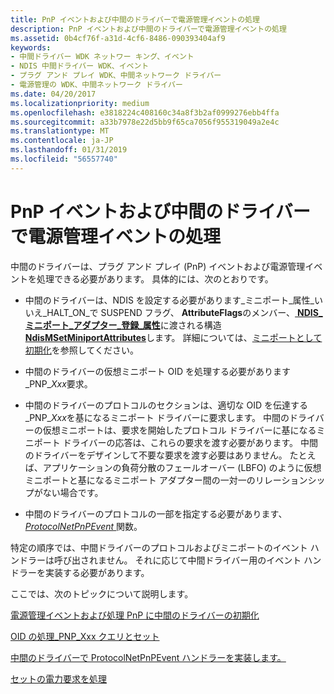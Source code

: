 ```yaml
---
title: PnP イベントおよび中間のドライバーで電源管理イベントの処理
description: PnP イベントおよび中間のドライバーで電源管理イベントの処理
ms.assetid: 0b4cf76f-a31d-4cf6-8486-090393404af9
keywords:
- 中間ドライバー WDK ネットワー キング、イベント
- NDIS 中間ドライバー WDK、イベント
- プラグ アンド プレイ WDK、中間ネットワーク ドライバー
- 電源管理の WDK、中間ネットワーク ドライバー
ms.date: 04/20/2017
ms.localizationpriority: medium
ms.openlocfilehash: e3818224c408160c34a8f3b2af0999276ebb4ffa
ms.sourcegitcommit: a33b7978e22d5bb9f65ca7056f955319049a2e4c
ms.translationtype: MT
ms.contentlocale: ja-JP
ms.lasthandoff: 01/31/2019
ms.locfileid: "56557740"
---
```

# <a name="handling-pnp-events-and-power-management-events-in-an-intermediate-driver"></a>PnP イベントおよび中間のドライバーで電源管理イベントの処理





中間のドライバーは、プラグ アンド プレイ (PnP) イベントおよび電源管理イベントを処理できる必要があります。 具体的には、次のとおりです。

-   中間のドライバーは、NDIS を設定する必要があります\_ミニポート\_属性\_いいえ\_HALT\_ON\_で SUSPEND フラグ、 **AttributeFlags**のメンバー、[ **NDIS\_ミニポート\_アダプター\_登録\_属性**](https://msdn.microsoft.com/library/windows/hardware/ff565934)に渡される構造[ **NdisMSetMiniportAttributes**](https://msdn.microsoft.com/library/windows/hardware/ff563672)します。 詳細については、[ミニポートとして初期化](initializing-virtual-miniports.md)を参照してください。

-   中間のドライバーの仮想ミニポート OID を処理する必要があります\_PNP\_*Xxx*要求。

-   中間のドライバーのプロトコルのセクションは、適切な OID を伝達する\_PNP\_*Xxx*を基になるミニポート ドライバーに要求します。 中間のドライバーの仮想ミニポートは、要求を開始したプロトコル ドライバーに基になるミニポート ドライバーの応答は、これらの要求を渡す必要があります。 中間のドライバーをデザインして不要な要求を渡す必要はありません。 たとえば、アプリケーションの負荷分散のフェールオーバー (LBFO) のように仮想ミニポートと基になるミニポート アダプター間の一対一のリレーションシップがない場合です。

-   中間のドライバーのプロトコルの一部を指定する必要があります、 [ *ProtocolNetPnPEvent* ](https://msdn.microsoft.com/library/windows/hardware/ff570263)関数。

特定の順序では、中間ドライバーのプロトコルおよびミニポートのイベント ハンドラーは呼び出されません。 それに応じて中間ドライバー用のイベント ハンドラーを実装する必要があります。

ここでは、次のトピックについて説明します。

[電源管理イベントおよび処理 PnP に中間のドライバーの初期化](initializing-intermediate-drivers-to-handle-pnp-and-power-management-events.md)

[OID の処理\_PNP\_Xxx クエリとセット](handling-oid-pnp-xxx-queries-and-sets.md)

[中間のドライバーで ProtocolNetPnPEvent ハンドラーを実装します。](implementing-a-protocolnetpnpevent-handler-in-an-intermediate-driver.md)

[セットの電力要求を処理](handling-a-set-power-request.md)

 

 





